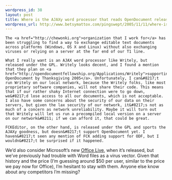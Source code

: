 ```yaml
--- 
wordpress_id: 38
layout: post
title: Where is the AJAXy word processor that reads OpenDocument released under the GPL?
wordpress_url: http://www.betsymattox.com/pingswept/2005/11/11/where-is-the-ajaxy-word-processor-that-reads-opendocument-released-under-the-gpl/
---
```

	The <a href="http://chewonki.org">organization that I work for</a> has been struggling to find a way to exchange editable text documents across platforms (Windows, OS X and Linux) without also exchanging viruses or relying on a server at the far end of our T1 line.

	What I really want is an AJAX word processor like Writely, but released under the GPL. Writely looks decent, and I found a mention that they plan on <a href="http://opendocumentfellowship.org/Applications/Writely">supporting OpenDocument by Thanksgiving 2005</a>. Unfortunately, I can&#8217;t run Writely on our local network, because the Writely folks, like most proprietary software companies, will not share their code. This means that if our rather shaky Internet connection were to go down, we&#8217;d lose access to all our documents, which is not acceptable. I also have some concerns about the security of our data on their servers, but given the lax security of our network, it&#8217;s not as much of a concern as network unreliability. Maybe it will turn out that Writely will let us run a precompiled local version on a server on our network&#8211; if we can afford it, that could be great.

	FCKEditor, on the other hand, is released under the GPL and sports the AJAXy goodness, but doesn&#8217;t support OpenDocument yet. I haven&#8217;t seen any mention of FCK adding support for ODF, but I wouldn&#8217;t be surprised if it happened.

We&#8217;d also consider Microsoft&#8217;s new <a href="http://www.microsoft.com/office/officelive/default.mspx">Office Live</a>, when it&#8217;s released, but we&#8217;ve previously had trouble with Word files as a virus vector. Given that history and the price (I&#8217;m guessing around $50 per user, similar to the price we pay now for Office), I&#8217;m hesitant to stay with them.
Anyone else know about any competitors I&#8217;m missing?
